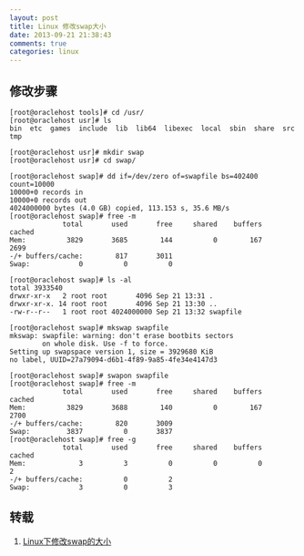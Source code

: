 ```yaml
---
layout: post
title: Linux 修改swap大小
date: 2013-09-21 21:38:43
comments: true
categories: linux
---
```

## 修改步骤

    [root@oraclehost tools]# cd /usr/
    [root@oraclehost usr]# ls
    bin  etc  games  include  lib  lib64  libexec  local  sbin  share  src  tmp
    
    [root@oraclehost usr]# mkdir swap
    [root@oraclehost usr]# cd swap/
    
    [root@oraclehost swap]# dd if=/dev/zero of=swapfile bs=402400 count=10000
    10000+0 records in
    10000+0 records out
    4024000000 bytes (4.0 GB) copied, 113.153 s, 35.6 MB/s
    [root@oraclehost swap]# free -m
                 total       used       free     shared    buffers     cached
    Mem:          3829       3685        144          0        167       2699
    -/+ buffers/cache:        817       3011
    Swap:            0          0          0
    
    [root@oraclehost swap]# ls -al
    total 3933540
    drwxr-xr-x   2 root root       4096 Sep 21 13:31 .
    drwxr-xr-x. 14 root root       4096 Sep 21 13:30 ..
    -rw-r--r--   1 root root 4024000000 Sep 21 13:32 swapfile
    
    [root@oraclehost swap]# mkswap swapfile
    mkswap: swapfile: warning: don't erase bootbits sectors
            on whole disk. Use -f to force.
    Setting up swapspace version 1, size = 3929680 KiB
    no label, UUID=27a79094-d6b1-4f89-9a85-4fe34e4147d3
    
    [root@oraclehost swap]# swapon swapfile
    [root@oraclehost swap]# free -m
                 total       used       free     shared    buffers     cached
    Mem:          3829       3688        140          0        167       2700
    -/+ buffers/cache:        820       3009
    Swap:         3837          0       3837
    [root@oraclehost swap]# free -g
                 total       used       free     shared    buffers     cached
    Mem:             3          3          0          0          0          2
    -/+ buffers/cache:          0          2
    Swap:            3          0          3

## 转载

1. [Linux下修改swap的大小](http://moneypy.blog.51cto.com/745631/274548)
